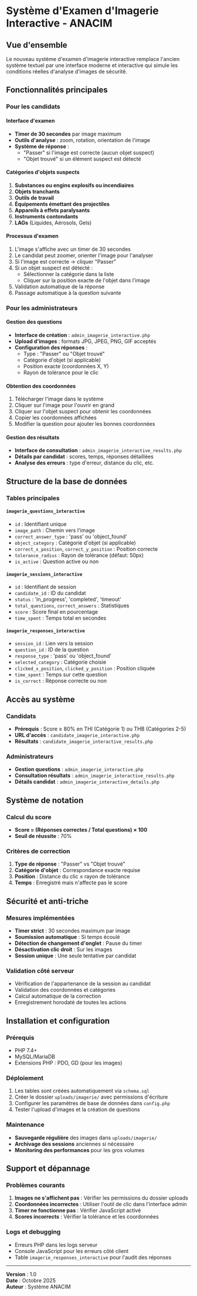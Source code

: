 # Système d'Examen d'Imagerie Interactive - ANACIM

## Vue d'ensemble

Le nouveau système d'examen d'imagerie interactive remplace l'ancien système textuel par une interface moderne et interactive qui simule les conditions réelles d'analyse d'images de sécurité.

## Fonctionnalités principales

### Pour les candidats

#### Interface d'examen
- **Timer de 30 secondes** par image maximum
- **Outils d'analyse** : zoom, rotation, orientation de l'image
- **Système de réponse** : 
  - "Passer" si l'image est correcte (aucun objet suspect)
  - "Objet trouvé" si un élément suspect est détecté

#### Catégories d'objets suspects
1. **Substances ou engins explosifs ou incendiaires**
2. **Objets tranchants**
3. **Outils de travail**
4. **Équipements émettant des projectiles**
5. **Appareils à effets paralysants**
6. **Instruments contondants**
7. **LAGs** (Liquides, Aérosols, Gels)

#### Processus d'examen
1. L'image s'affiche avec un timer de 30 secondes
2. Le candidat peut zoomer, orienter l'image pour l'analyser
3. Si l'image est correcte → cliquer "Passer"
4. Si un objet suspect est détecté :
   - Sélectionner la catégorie dans la liste
   - Cliquer sur la position exacte de l'objet dans l'image
5. Validation automatique de la réponse
6. Passage automatique à la question suivante

### Pour les administrateurs

#### Gestion des questions
- **Interface de création** : `admin_imagerie_interactive.php`
- **Upload d'images** : formats JPG, JPEG, PNG, GIF acceptés
- **Configuration des réponses** :
  - Type : "Passer" ou "Objet trouvé"
  - Catégorie d'objet (si applicable)
  - Position exacte (coordonnées X, Y)
  - Rayon de tolérance pour le clic

#### Obtention des coordonnées
1. Télécharger l'image dans le système
2. Cliquer sur l'image pour l'ouvrir en grand
3. Cliquer sur l'objet suspect pour obtenir les coordonnées
4. Copier les coordonnées affichées
5. Modifier la question pour ajouter les bonnes coordonnées

#### Gestion des résultats
- **Interface de consultation** : `admin_imagerie_interactive_results.php`
- **Détails par candidat** : scores, temps, réponses détaillées
- **Analyse des erreurs** : type d'erreur, distance du clic, etc.

## Structure de la base de données

### Tables principales

#### `imagerie_questions_interactive`
- `id` : Identifiant unique
- `image_path` : Chemin vers l'image
- `correct_answer_type` : 'pass' ou 'object_found'
- `object_category` : Catégorie d'objet (si applicable)
- `correct_x_position`, `correct_y_position` : Position correcte
- `tolerance_radius` : Rayon de tolérance (défaut: 50px)
- `is_active` : Question active ou non

#### `imagerie_sessions_interactive`
- `id` : Identifiant de session
- `candidate_id` : ID du candidat
- `status` : 'in_progress', 'completed', 'timeout'
- `total_questions`, `correct_answers` : Statistiques
- `score` : Score final en pourcentage
- `time_spent` : Temps total en secondes

#### `imagerie_responses_interactive`
- `session_id` : Lien vers la session
- `question_id` : ID de la question
- `response_type` : 'pass' ou 'object_found'
- `selected_category` : Catégorie choisie
- `clicked_x_position`, `clicked_y_position` : Position cliquée
- `time_spent` : Temps sur cette question
- `is_correct` : Réponse correcte ou non

## Accès au système

### Candidats
- **Prérequis** : Score ≥ 80% en THI (Catégorie 1) ou THB (Catégories 2-5)
- **URL d'accès** : `candidate_imagerie_interactive.php`
- **Résultats** : `candidate_imagerie_interactive_results.php`

### Administrateurs
- **Gestion questions** : `admin_imagerie_interactive.php`
- **Consultation résultats** : `admin_imagerie_interactive_results.php`
- **Détails candidat** : `admin_imagerie_interactive_details.php`

## Système de notation

### Calcul du score
- **Score = (Réponses correctes / Total questions) × 100**
- **Seuil de réussite** : 70%

### Critères de correction
1. **Type de réponse** : "Passer" vs "Objet trouvé"
2. **Catégorie d'objet** : Correspondance exacte requise
3. **Position** : Distance du clic ≤ rayon de tolérance
4. **Temps** : Enregistré mais n'affecte pas le score

## Sécurité et anti-triche

### Mesures implémentées
- **Timer strict** : 30 secondes maximum par image
- **Soumission automatique** : Si temps écoulé
- **Détection de changement d'onglet** : Pause du timer
- **Désactivation clic droit** : Sur les images
- **Session unique** : Une seule tentative par candidat

### Validation côté serveur
- Vérification de l'appartenance de la session au candidat
- Validation des coordonnées et catégories
- Calcul automatique de la correction
- Enregistrement horodaté de toutes les actions

## Installation et configuration

### Prérequis
- PHP 7.4+
- MySQL/MariaDB
- Extensions PHP : PDO, GD (pour les images)

### Déploiement
1. Les tables sont créées automatiquement via `schema.sql`
2. Créer le dossier `uploads/imagerie/` avec permissions d'écriture
3. Configurer les paramètres de base de données dans `config.php`
4. Tester l'upload d'images et la création de questions

### Maintenance
- **Sauvegarde régulière** des images dans `uploads/imagerie/`
- **Archivage des sessions** anciennes si nécessaire
- **Monitoring des performances** pour les gros volumes

## Support et dépannage

### Problèmes courants
1. **Images ne s'affichent pas** : Vérifier les permissions du dossier uploads
2. **Coordonnées incorrectes** : Utiliser l'outil de clic dans l'interface admin
3. **Timer ne fonctionne pas** : Vérifier JavaScript activé
4. **Scores incorrects** : Vérifier la tolérance et les coordonnées

### Logs et debugging
- Erreurs PHP dans les logs serveur
- Console JavaScript pour les erreurs côté client
- Table `imagerie_responses_interactive` pour l'audit des réponses

---

**Version** : 1.0  
**Date** : Octobre 2025  
**Auteur** : Système ANACIM
